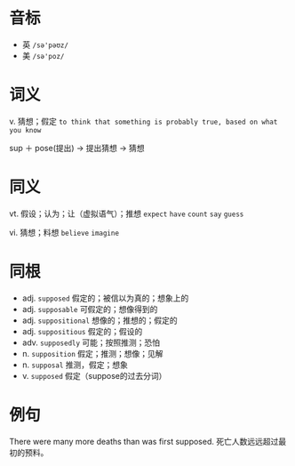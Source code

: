 # 音标

- 英 `/sə'pəʊz/`
- 美 `/sə'poz/`

# 词义

v. 猜想；假定
`to think that something is probably true, based on what you know`



sup ＋ pose(提出) → 提出猜想 → 猜想

# 同义

vt. 假设；认为；让（虚拟语气）；推想
`expect` `have` `count` `say` `guess`

vi. 猜想；料想
`believe` `imagine`

# 同根

- adj. `supposed` 假定的；被信以为真的；想象上的
- adj. `supposable` 可假定的；想像得到的
- adj. `suppositional` 想像的；推想的；假定的
- adj. `suppositious` 假定的；假设的
- adv. `supposedly` 可能；按照推测；恐怕
- n. `supposition` 假定；推测；想像；见解
- n. `supposal` 推测，假定；想象
- v. `supposed` 假定（suppose的过去分词）

# 例句

There were many more deaths than was first supposed.
死亡人数远远超过最初的预料。


